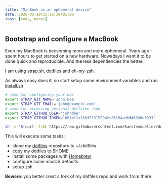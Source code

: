 ```yaml
---
title: "MacBook as an ephemeral device"
date: 2020-03-19T15:26:39+01:00
tags: [code, macos]
---
```


## Bootstrap and configure a MacBook

Even my MacBook is becvoming more and more ephemeral. Years ago I spent hours to get started on a new hardware. Nowadays I want it to be done quick and reproducible. And the less dependencies the better.

I am using [strap.sh](https://github.com/MikeMcQuaid/strap), [dotfiles](https://github.com/ryanb/dotfiles) and [oh-my-zsh](https://github.com/ohmyzsh/ohmyzsh).

As always easy does it, so start setup some environment variables and run [install.sh](https://raw.githubusercontent.com/karstenmueller/dotfiles/master/script/install.sh)

~~~zsh
# used for configuring your box
export STRAP_GIT_NAME='John Doe'
export STRAP_GIT_EMAIL='john@example.com'
# used for accessing personal dotfiles repo
export STRAP_GITHUB_USER='johndoe'
export STRAP_GITHUB_TOKEN='861bf1x18b3729152942c86164ad6d46898e3233'
~~~

~~~zsh
sh -c "$(curl -fsSL https://raw.githubusercontent.com/karstenmueller/dotfiles/master/script/install.sh)"
~~~

This will execute some tasks:

- clone my [dotfiles](https://github.com/karstenmueller/dotfiles) repository to ~/.dotfiles
- copy my dotfiles to $HOME
- install some packages with [Homebrew](https://github.com/Homebrew/brew)
- configure some macOS defaults
- setup zsh

**Beware**: you better creat a fork of my dotfiles repo and work from there.
